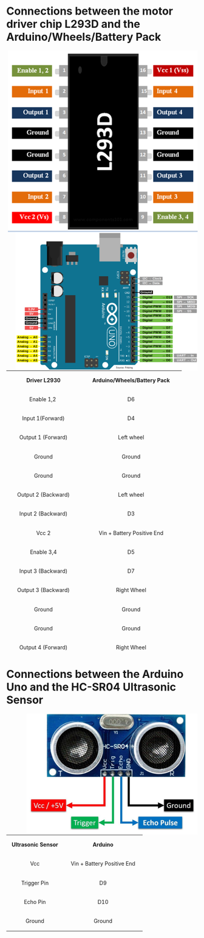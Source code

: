 # Connections between the motor driver chip L293D and the Arduino/Wheels/Battery Pack

<img src="/Images/L293D-Pinout.png" width=500 align=right>
<img src="/Images/Arduino-Uno-Pinout.png" width=480 align=right>

<table style="width: 462px; height: 743px;">
<tbody>
<tr style="height: 35px;">
<td style="width: 188.5px; text-align: center; height: 35px;">
<p><strong>Driver L2930</strong></p>
</td>
<td style="width: 258.7px; text-align: center; height: 35px;">
<p><strong>Arduino/Wheels/Battery Pack</strong></p>
</td>
</tr>
<tr style="height: 33px;">
<td style="width: 188.5px; text-align: center; height: 33px;">
<p><span style="font-weight: 400;">Enable 1,2&nbsp;</span></p>
</td>
<td style="width: 258.7px; text-align: center; height: 33px;">
<p><span style="font-weight: 400;">D6</span></p>
</td>
</tr>
<tr style="height: 45px;">
<td style="width: 188.5px; text-align: center; height: 45px;">
<p><span style="font-weight: 400;">Input 1(Forward)</span></p>
</td>
<td style="width: 258.7px; text-align: center; height: 45px;">
<p><span style="font-weight: 400;">D4</span></p>
</td>
</tr>
<tr style="height: 45px;">
<td style="width: 188.5px; text-align: center; height: 45px;">
<p><span style="font-weight: 400;">Output 1 (Forward)</span></p>
</td>
<td style="width: 258.7px; text-align: center; height: 45px;">
<p><span style="font-weight: 400;">Left wheel</span></p>
</td>
</tr>
<tr style="height: 45px;">
<td style="width: 188.5px; text-align: center; height: 45px;">
<p><span style="font-weight: 400;">Ground</span></p>
</td>
<td style="width: 258.7px; text-align: center; height: 45px;">
<p><span style="font-weight: 400;">Ground</span></p>
</td>
</tr>
<tr style="height: 45px;">
<td style="width: 188.5px; text-align: center; height: 45px;">
<p><span style="font-weight: 400;">Ground</span></p>
</td>
<td style="width: 258.7px; text-align: center; height: 45px;">
<p><span style="font-weight: 400;">Ground</span></p>
</td>
</tr>
<tr style="height: 45px;">
<td style="width: 188.5px; text-align: center; height: 45px;">
<p><span style="font-weight: 400;">Output 2 (Backward)</span></p>
</td>
<td style="width: 258.7px; text-align: center; height: 45px;">
<p><span style="font-weight: 400;">Left wheel</span></p>
</td>
</tr>
<tr style="height: 45px;">
<td style="width: 188.5px; text-align: center; height: 45px;">
<p><span style="font-weight: 400;">Input 2 (Backward)</span></p>
</td>
<td style="width: 258.7px; text-align: center; height: 45px;">
<p><span style="font-weight: 400;">D3</span></p>
</td>
</tr>
<tr style="height: 45px;">
<td style="width: 188.5px; text-align: center; height: 45px;">
<p><span style="font-weight: 400;">Vcc 2</span></p>
</td>
<td style="width: 258.7px; text-align: center; height: 45px;">
<p><span style="font-weight: 400;">Vin + Battery Positive End</span></p>
</td>
</tr>
<tr style="height: 45px;">
<td style="width: 188.5px; text-align: center; height: 45px;">
<p><span style="font-weight: 400;">Enable 3,4</span></p>
</td>
<td style="width: 258.7px; text-align: center; height: 45px;">
<p><span style="font-weight: 400;">D5</span></p>
</td>
</tr>
<tr style="height: 45px;">
<td style="width: 188.5px; text-align: center; height: 45px;">
<p><span style="font-weight: 400;">Input 3 (Backward)</span></p>
</td>
<td style="width: 258.7px; text-align: center; height: 45px;">
<p><span style="font-weight: 400;">D7</span></p>
</td>
</tr>
<tr style="height: 45px;">
<td style="width: 188.5px; text-align: center; height: 45px;">
<p><span style="font-weight: 400;">Output 3 (Backward)</span></p>
</td>
<td style="width: 258.7px; text-align: center; height: 45px;">
<p><span style="font-weight: 400;">Right Wheel</span></p>
</td>
</tr>
<tr style="height: 45px;">
<td style="width: 188.5px; text-align: center; height: 45px;">
<p><span style="font-weight: 400;">Ground</span></p>
</td>
<td style="width: 258.7px; text-align: center; height: 45px;">
<p><span style="font-weight: 400;">Ground</span></p>
</td>
</tr>
<tr style="height: 45px;">
<td style="width: 188.5px; text-align: center; height: 45px;">
<p><span style="font-weight: 400;">Ground</span></p>
</td>
<td style="width: 258.7px; text-align: center; height: 45px;">
<p><span style="font-weight: 400;">Ground</span></p>
</td>
</tr>
<tr style="height: 45px;">
<td style="width: 188.5px; text-align: center; height: 45px;">
<p><span style="font-weight: 400;">Output 4 (Forward)</span></p>
</td>
<td style="width: 258.7px; text-align: center; height: 45px;">
<p><span style="font-weight: 400;">Right Wheel</span></p>
</td>
</tr>
<tr style="height: 45px;">
<td style="width: 188.5px; text-align: center; height: 45px;">
<p><span style="font-weight: 400;">Input 4 (Forward)</span></p>
</td>
<td style="width: 258.7px; text-align: center; height: 45px;">
<p><span style="font-weight: 400;">D8</span></p>
</td>
</tr>
<tr style="height: 45px;">
<td style="width: 188.5px; text-align: center; height: 45px;">
<p><span style="font-weight: 400;">Vcc 1</span></p>
</td>
<td style="width: 258.7px; text-align: center; height: 45px;">
<p><span style="font-weight: 400;">5V</span></p>
</td>
</tr>
</tbody>
</table>



# Connections between the Arduino Uno and the HC-SR04 Ultrasonic Sensor

<img src="/Images/HC-SR04-Ultrasonic-Sensor-Pinout.jpeg" width=450 align=right>

<table style="width: 359px;">
<tbody>
<tr>
<td style="width: 140.55px; text-align: center;">
<p><strong>Ultrasonic Sensor</strong></p>
</td>
<td style="width: 203.65px; text-align: center;">
<p><strong>Arduino</strong></p>
</td>
</tr>
<tr>
<td style="width: 140.55px; text-align: center;">
<p><span style="font-weight: 400;">Vcc</span></p>
</td>
<td style="width: 203.65px; text-align: center;">
<p><span style="font-weight: 400;">Vin + Battery Positive End</span></p>
</td>
</tr>
<tr>
<td style="width: 140.55px; text-align: center;">
<p><span style="font-weight: 400;">Trigger Pin</span></p>
</td>
<td style="width: 203.65px; text-align: center;">
<p><span style="font-weight: 400;">D9</span></p>
</td>
</tr>
<tr>
<td style="width: 140.55px; text-align: center;">
<p><span style="font-weight: 400;">Echo Pin</span></p>
</td>
<td style="width: 203.65px; text-align: center;">
<p><span style="font-weight: 400;">D10</span></p>
</td>
</tr>
<tr>
<td style="width: 140.55px; text-align: center;">
<p><span style="font-weight: 400;">Ground</span></p>
</td>
<td style="width: 203.65px; text-align: center;">
<p><span style="font-weight: 400;">Ground</span></p>
</td>
</tr>
</tbody>
</table>
<p>&nbsp;</p>